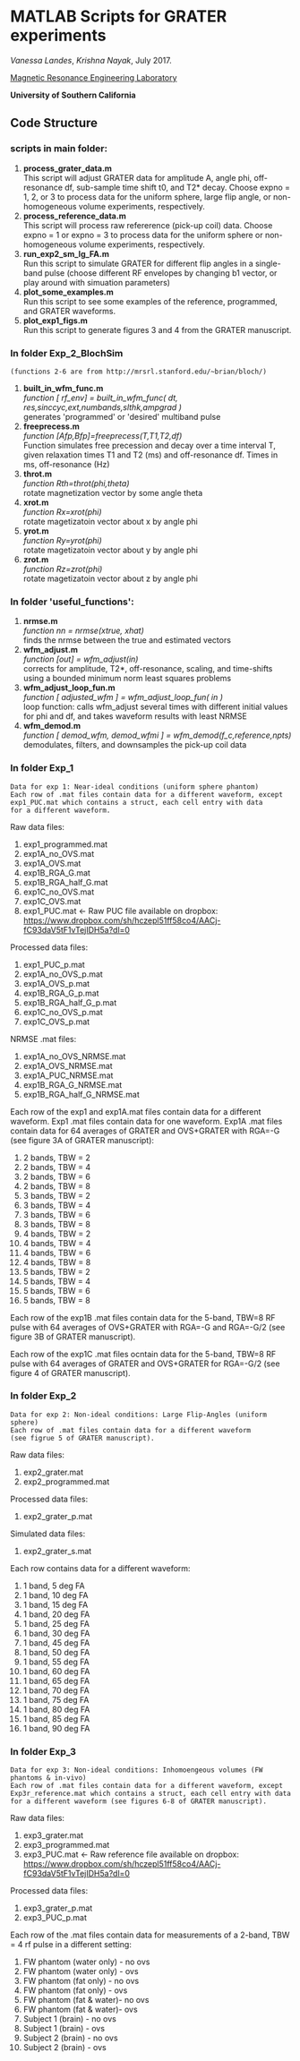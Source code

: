 MATLAB Scripts for GRATER experiments
============================================================

*Vanessa Landes*, *Krishna Nayak*, July 2017.

[Magnetic Resonance Engineering Laboratory](https://mrel.usc.edu)

**University of Southern California**

Code Structure
--------------



### scripts in main folder:
   1. **process_grater_data.m** <br />
      This script will adjust GRATER data for amplitude A, angle phi,
      off-resonance df, sub-sample time shift t0, and T2* decay. Choose
      expno = 1, 2, or 3 to process data for the uniform sphere, large 
      flip angle, or non-homogeneous volume experiments, respectively. <br />
   2. **process_reference_data.m** <br />
       This script will process raw refererence (pick-up coil) data.
       Choose expno = 1 or expno = 3 to process data for the uniform
       sphere or non-homogeneous volume experiments, respectively. <br />
   3. **run_exp2_sm_lg_FA.m** <br />
       Run this script to simulate GRATER for different flip angles in a
       single-band pulse (choose different RF envelopes by changing
       b1 vector, or play around with simuation parameters) <br />
   4. **plot_some_examples.m** <br />
       Run this script to see some examples of the reference, programmed,
       and GRATER waveforms.
   4. **plot_exp1_figs.m** <br />
       Run this script to generate figures 3 and 4 from the GRATER manuscript.
   
### In folder Exp_2_BlochSim 
    (functions 2-6 are from http://mrsrl.stanford.edu/~brian/bloch/)

   1. **built_in_wfm_func.m** <br />
           *function [ rf_env] = built_in_wfm_func( dt, res,sinccyc,ext,numbands,slthk,ampgrad )* <br />
            generates 'programmed' or 'desired' multiband pulse 
   2. **freeprecess.m** <br />
           *function [Afp,Bfp]=freeprecess(T,T1,T2,df)* <br />
           Function simulates free precession and decay
           over a time interval T, given relaxation times T1 and T2 (ms)
           and off-resonance df.  Times in ms, off-resonance (Hz)
   3. **throt.m** <br />
           *function Rth=throt(phi,theta)* <br />
           rotate magnetization vector by some angle theta
   4. **xrot.m** <br />
           *function Rx=xrot(phi)* <br />
           rotate magetizatoin vector about x by angle phi
   5. **yrot.m** <br />
           *function Ry=yrot(phi)* <br />
           rotate magetizatoin vector about y by angle phi
   6. **zrot.m** <br />
           *function Rz=zrot(phi)* <br />
           rotate magetizatoin vector about z by angle phi

### In folder 'useful_functions':

  1. **nrmse.m** <br />
          *function nn = nrmse(xtrue, xhat)* <br />
          finds the nrmse between the true and estimated vectors 
   2. **wfm_adjust.m** <br />
          *function [out] = wfm_adjust(in)* <br />
          corrects for amplitude, T2*, off-resonance, scaling, and time-shifts
          using a bounded minimum norm least squares problems
   3. **wfm_adjust_loop_fun.m** <br />
          *function [ adjusted_wfm ] = wfm_adjust_loop_fun( in )* <br />
          loop function: calls wfm_adjust several times with different initial
          values for phi and df, and takes waveform results with least NRMSE
   4. **wfm_demod.m** <br />
          *function [ demod_wfm, demod_wfmi ] = wfm_demod(f_c,reference,npts)* <br />
          demodulates, filters, and downsamples the pick-up coil data

### In folder Exp_1 
    Data for exp 1: Near-ideal conditions (uniform sphere phantom)
    Each row of .mat files contain data for a different waveform, except
    exp1_PUC.mat which contains a struct, each cell entry with data
    for a different waveform. 
 
 Raw data files: 
   1. exp1_programmed.mat
   2. exp1A_no_OVS.mat
   3. exp1A_OVS.mat
   4. exp1B_RGA_G.mat
   5. exp1B_RGA_half_G.mat
   6. exp1C_no_OVS.mat
   7. exp1C_OVS.mat
   8. exp1_PUC.mat <- Raw PUC file available on dropbox:
 https://www.dropbox.com/sh/hczepl51ff58co4/AACj-fC93daV5tF1vTejIDH5a?dl=0

Processed data files:  
   1. exp1_PUC_p.mat
   2. exp1A_no_OVS_p.mat
   3. exp1A_OVS_p.mat
   4. exp1B_RGA_G_p.mat
   5. exp1B_RGA_half_G_p.mat
   6. exp1C_no_OVS_p.mat
   7. exp1C_OVS_p.mat
   
 NRMSE .mat files:
   1. exp1A_no_OVS_NRMSE.mat
   2. exp1A_OVS_NRMSE.mat
   3. exp1A_PUC_NRMSE.mat
   4. exp1B_RGA_G_NRMSE.mat
   5. exp1B_RGA_half_G_NRMSE.mat

Each row of the exp1 and exp1A.mat files contain data for a different waveform. 
Exp1 .mat files contain data for one waveform. 
Exp1A .mat files contain data for 64 averages of GRATER and OVS+GRATER with RGA=-G 
(see figure 3A of GRATER manuscript):
   1.  2 bands, TBW = 2
   2.  2 bands, TBW = 4
   3.  2 bands, TBW = 6
   4.  2 bands, TBW = 8
   5.  3 bands, TBW = 2
   6.  3 bands, TBW = 4
   7.  3 bands, TBW = 6
   8.  3 bands, TBW = 8
   9.  4 bands, TBW = 2
   10. 4 bands, TBW = 4
   11. 4 bands, TBW = 6
   12. 4 bands, TBW = 8
   13. 5 bands, TBW = 2
   14. 5 bands, TBW = 4
   15. 5 bands, TBW = 6
   16. 5 bands, TBW = 8
  
  Each row of the exp1B .mat files contain data for the 5-band, TBW=8 RF pulse with 
  64 averages of OVS+GRATER with RGA=-G and RGA=-G/2 (see figure 3B of GRATER manuscript).
  
  Each row of the exp1C .mat files ocntain data for the 5-band, TBW=8 RF pulse with 64 
  averages of GRATER and OVS+GRATER for RGA=-G/2 (see figure 4 of GRATER manuscript).

### In folder Exp_2
    Data for exp 2: Non-ideal conditions: Large Flip-Angles (uniform sphere)
    Each row of .mat files contain data for a different waveform 
    (see figrue 5 of GRATER manuscript).
 
 Raw data files: 
   1. exp2_grater.mat
   2. exp2_programmed.mat 

 Processed data files: 
   1. exp2_grater_p.mat

 Simulated data files:
   1. exp2_grater_s.mat

 Each row contains data for a different waveform: 
   1.  1 band, 5 deg FA
   2.  1 band, 10 deg FA
   3.  1 band, 15 deg FA
   4.  1 band, 20 deg FA
   5.  1 band, 25 deg FA
   6.  1 band, 30 deg FA
   7.  1 band, 45 deg FA
   8.  1 band, 50 deg FA
   9.  1 band, 55 deg FA
   10. 1 band, 60 deg FA
   11. 1 band, 65 deg FA
   12. 1 band, 70 deg FA
   13. 1 band, 75 deg FA
   14. 1 band, 80 deg FA
   15. 1 band, 85 deg FA
   16. 1 band, 90 deg FA

### In folder Exp_3
    Data for exp 3: Non-ideal conditions: Inhomoengeous volumes (FW phantoms & in-vivo)
    Each row of .mat files contain data for a different waveform, except
    Exp3r_reference.mat which contains a struct, each cell entry with data
    for a different waveform (see figures 6-8 of GRATER manuscript). 
  
  Raw data files: 
   1. exp3_grater.mat
   2. exp3_programmed.mat
   3. exp3_PUC.mat  <- Raw reference file available on dropbox:
         https://www.dropbox.com/sh/hczepl51ff58co4/AACj-fC93daV5tF1vTejIDH5a?dl=0
 
  Processed data files: 
   1. exp3_grater_p.mat
   2. exp3_PUC_p.mat
 
  Each row of the .mat files contain data for measurements of a 2-band, 
  TBW = 4 rf pulse in a different setting: 
   1.  FW phantom (water only) - no ovs
   2.  FW phantom (water only) - ovs
   3.  FW phantom (fat only)   - no ovs
   4.  FW phantom (fat only)   - ovs
   5.  FW phantom (fat & water)- no ovs
   6.  FW phantom (fat & water)- ovs
   7.  Subject 1 (brain)       - no ovs 
   8.  Subject 1 (brain)       - ovs 
   9.  Subject 2 (brain)       - no ovs
   10. Subject 2 (brain)       - ovs
